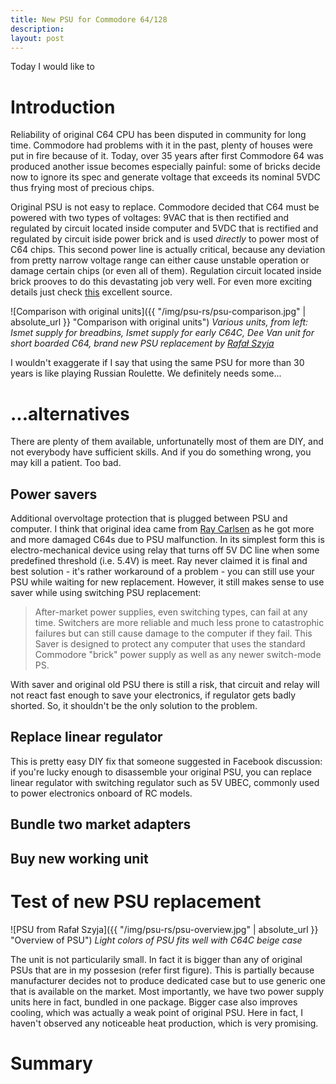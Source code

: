 ```yaml
---
title: New PSU for Commodore 64/128
description:
layout: post
---
```


Today I would like to 

Introduction
============

Reliability of original C64 CPU has been disputed in community for long time. Commodore had problems with it in the past, plenty of houses were put in fire because of it. Today, over 35 years after first Commodore 64 was produced another issue becomes especially painful: some of bricks decide now to ignore its spec and generate voltage that exceeds its nominal 5VDC thus frying most of precious chips.

Original PSU is not easy to replace. Commodore decided that C64 must be powered with two types of voltages: 9VAC that is then rectified and regulated by circuit located inside computer and 5VDC that is rectified and regulated by circuit iside power brick and is used *directly* to power most of C64 chips. This second power line is actually critical, because any deviation from pretty narrow voltage range can either cause unstable operation or damage certain chips (or even all of them). Regulation circuit located inside brick prooves to do this devastating job very well. For even more exciting details just check [this](https://www.c64-wiki.com/wiki/Power_Supply) excellent source.

![Comparison with original units]({{ "/img/psu-rs/psu-comparison.jpg" | absolute_url }} "Comparison with original units")
*Various units, from left: Ismet supply for breadbins, Ismet supply for early C64C, Dee Van unit for short boarded C64, brand new PSU replacement by [Rafał Szyja](mailto:raf@c64power.com)*

I wouldn't exaggerate if I say that using the same PSU for more than 30 years is like playing Russian Roulette. We definitely needs some...

...alternatives
===============

There are plenty of them available, unfortunatelly most of them are DIY, and not everybody have sufficient skills. And if you do something wrong, you may kill a patient. Too bad.

Power savers
------------

Additional overvoltage protection that is plugged between PSU and computer. I think that original idea came from [Ray Carlsen](http://personalpages.tds.net/~rcarlsen/cbm/c64/SAVER/) as he got more and more damaged C64s due to PSU malfunction. In its simplest form this is electro-mechanical device using relay that turns off 5V DC line when some predefined threshold (i.e. 5.4V) is meet. Ray never claimed it is final and best solution - it's rather workaround of a problem - you can still use your PSU while waiting for new replacement. However, it still makes sense to use saver while using switching PSU replacement:

> After-market power supplies, even switching types, can fail at any time. Switchers are more reliable and much less prone to catastrophic failures but can still cause damage to the computer if they fail. This Saver is designed to protect any computer that uses the standard Commodore "brick" power supply as well as any newer switch-mode PS.

With saver and original old PSU there is still a risk, that circuit and relay will not react fast enough to save your electronics, if regulator gets badly shorted. So, it shouldn't be the only solution to the problem.

Replace linear regulator
------------------------

This is pretty easy DIY fix that someone suggested in Facebook discussion: if you're lucky enough to disassemble your original PSU, you can replace linear regulator with switching regulator such as 5V UBEC, commonly used to power electronics onboard of RC models.

Bundle two market adapters
--------------------------

Buy new working unit
--------------------

Test of new PSU replacement
===========================



![PSU from Rafał Szyja]({{ "/img/psu-rs/psu-overview.jpg" | absolute_url }} "Overview of PSU")
*Light colors of PSU fits well with C64C beige case*

The unit is not particularily small. In fact it is bigger than any of original PSUs that are in my possesion (refer first figure). This is partially because manufacturer decides not to produce dedicated case but to use generic one that is available on the market. Most importantly, we have two power supply units here in fact, bundled in one package. Bigger case also improves cooling, which was actually a weak point of original PSU. Here in fact, I haven't observed any noticeable heat production, which is very promising.

Summary
=======

